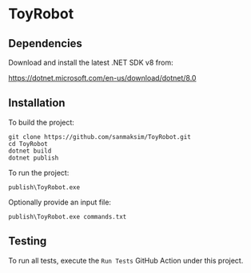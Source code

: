 ﻿# ToyRobot

## Dependencies

Download and install the latest .NET SDK v8 from:

https://dotnet.microsoft.com/en-us/download/dotnet/8.0

## Installation

To build the project:

```
git clone https://github.com/sanmaksim/ToyRobot.git
cd ToyRobot
dotnet build
dotnet publish
```

To run the project:

```
publish\ToyRobot.exe
```

Optionally provide an input file:

```
publish\ToyRobot.exe commands.txt
```

## Testing

To run all tests, execute the `Run Tests` GitHub Action under this project.
